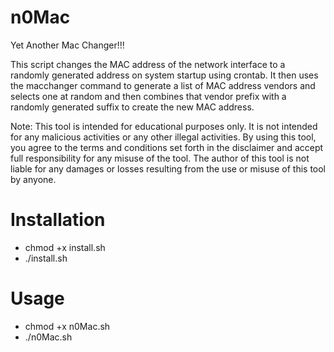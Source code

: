 # n0Mac
Yet Another Mac Changer!!!

This script changes the MAC address of the network interface to a randomly generated address on system startup using crontab. It then uses the macchanger command to generate a list of MAC address vendors and selects one at random and then combines that vendor prefix with a randomly generated suffix to create the new MAC address.

Note: This tool is intended for educational purposes only. It is not intended for any malicious activities or any other illegal activities. By using this tool, you agree to the terms and conditions set forth in the disclaimer and accept full responsibility for any misuse of the tool. The author of this tool is not liable for any damages or losses resulting from the use or misuse of this tool by anyone.

Installation
=============
* chmod +x install.sh
* ./install.sh


Usage
=====
* chmod +x n0Mac.sh
* ./n0Mac.sh
